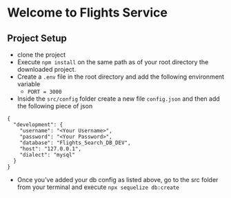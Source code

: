 # Welcome to Flights Service

## Project Setup
- clone the project
- Execute `npm install` on the same path as of your root directory the downloaded project.
- Create a `.env` file in the root directory  and add the following environment variable
    - `PORT = 3000`
- Inside the `src/config` folder create a new file `config.json` and then add the following piece of json

```
{
  "development": {
    "username": "<Your Username>",
    "password": "<Your Password>",
    "database": "Flights_Search_DB_DEV",
    "host": "127.0.0.1",
    "dialect": "mysql"
  }
}
```
- Once you've added your db  config as listed above, go to the src folder from your terminal and execute  `npx sequelize db:create`
